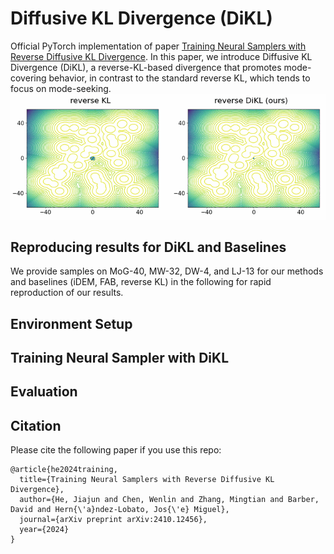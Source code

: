 # Diffusive KL Divergence (DiKL)
Official PyTorch implementation of paper [Training Neural Samplers with Reverse Diffusive KL Divergence](https://arxiv.org/abs/2410.12456).
In this paper, we introduce Diffusive KL Divergence (DiKL), a reverse-KL-based divergence that promotes mode-covering behavior, in contrast to the standard reverse KL, which tends to focus on mode-seeking.
![](./assets/compare_crop.gif)

## Reproducing results for DiKL and Baselines
We provide samples on MoG-40, MW-32, DW-4, and LJ-13 for our methods and baselines (iDEM, FAB, reverse KL) in the following for rapid reproduction of our results.


## Environment Setup


## Training Neural Sampler with DiKL

## Evaluation

## Citation

Please cite the following paper if you use this repo:

```
@article{he2024training,
  title={Training Neural Samplers with Reverse Diffusive KL Divergence},
  author={He, Jiajun and Chen, Wenlin and Zhang, Mingtian and Barber, David and Hern{\'a}ndez-Lobato, Jos{\'e} Miguel},
  journal={arXiv preprint arXiv:2410.12456},
  year={2024}
}
```
